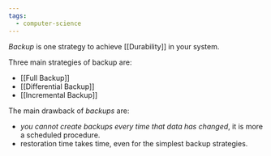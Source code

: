 ```yaml
---
tags:
  - computer-science
---
```

*Backup* is one strategy to achieve [[Durability]] in your system.

Three main strategies of backup are:
- [[Full Backup]]
- [[Differential Backup]]
- [[Incremental Backup]]

The main drawback of *backups* are:
- *you cannot create backups every time that data has changed*, it is more a scheduled procedure.
- restoration time takes time, even for the simplest backup strategies.

